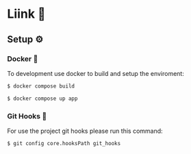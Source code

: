 # Liink :steam_locomotive:

## Setup :gear: 
### Docker :whale:

To development use docker to build and setup the enviroment:
```bash
$ docker compose build
```

```bash
$ docker compose up app
```

### Git Hooks :ocean:

For use the project git hooks please run this command:
```bash
$ git config core.hooksPath git_hooks
```

